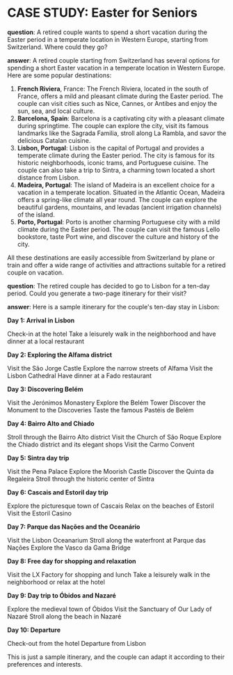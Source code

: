 # CASE STUDY: Easter for Seniors

**question**: A retired couple wants to spend a short vacation during the Easter period in a temperate location in Western Europe,
starting from Switzerland. Where could they go?

**answer**: A retired couple starting from Switzerland has several options for spending a short Easter vacation in a temperate 
location in Western Europe. Here are some popular destinations:

1) **French Riviera**, France: The French Riviera, located in the south of France, offers a mild and pleasant climate during the Easter period. 
The couple can visit cities such as Nice, Cannes, or Antibes and enjoy the sun, sea, and local culture.
2) **Barcelona, Spain**: Barcelona is a captivating city with a pleasant climate during springtime. 
The couple can explore the city, visit its famous landmarks like the Sagrada Familia, stroll along La Rambla, and savor the delicious Catalan cuisine.
3) **Lisbon, Portugal**: Lisbon is the capital of Portugal and provides a temperate climate during the Easter period. 
The city is famous for its historic neighborhoods, iconic trams, and Portuguese cuisine. 
The couple can also take a trip to Sintra, a charming town located a short distance from Lisbon.
4) **Madeira, Portugal**: The island of Madeira is an excellent choice for a vacation in a temperate location. 
Situated in the Atlantic Ocean, Madeira offers a spring-like climate all year round. 
The couple can explore the beautiful gardens, mountains, and levadas (ancient irrigation channels) of the island.
5) **Porto, Portugal**: Porto is another charming Portuguese city with a mild climate during the Easter period. 
The couple can visit the famous Lello bookstore, taste Port wine, and discover the culture and history of the city.


All these destinations are easily accessible from Switzerland by plane or train and offer a wide range of activities and attractions 
suitable for a retired couple on vacation.

**question**: The retired couple has decided to go to Lisbon for a ten-day period. Could you generate a two-page itinerary for their visit?

**answer**: Here is a sample itinerary for the couple's ten-day stay in Lisbon:

**Day 1: Arrival in Lisbon**

Check-in at the hotel
Take a leisurely walk in the neighborhood and have dinner at a local restaurant

**Day 2: Exploring the Alfama district**

Visit the São Jorge Castle
Explore the narrow streets of Alfama
Visit the Lisbon Cathedral
Have dinner at a Fado restaurant

**Day 3: Discovering Belém**

Visit the Jerónimos Monastery
Explore the Belém Tower
Discover the Monument to the Discoveries
Taste the famous Pastéis de Belém

**Day 4: Bairro Alto and Chiado**

Stroll through the Bairro Alto district
Visit the Church of São Roque
Explore the Chiado district and its elegant shops
Visit the Carmo Convent

**Day 5: Sintra day trip**

Visit the Pena Palace
Explore the Moorish Castle
Discover the Quinta da Regaleira
Stroll through the historic center of Sintra

**Day 6: Cascais and Estoril day trip**

Explore the picturesque town of Cascais
Relax on the beaches of Estoril
Visit the Estoril Casino

**Day 7: Parque das Nações and the Oceanário**

Visit the Lisbon Oceanarium
Stroll along the waterfront at Parque das Nações
Explore the Vasco da Gama Bridge

**Day 8: Free day for shopping and relaxation**

Visit the LX Factory for shopping and lunch
Take a leisurely walk in the neighborhood or relax at the hotel

**Day 9: Day trip to Óbidos and Nazaré**

Explore the medieval town of Óbidos
Visit the Sanctuary of Our Lady of Nazaré
Stroll along the beach in Nazaré

**Day 10: Departure**

Check-out from the hotel
Departure from Lisbon

This is just a sample itinerary, and the couple can adapt it according to their preferences and interests.
